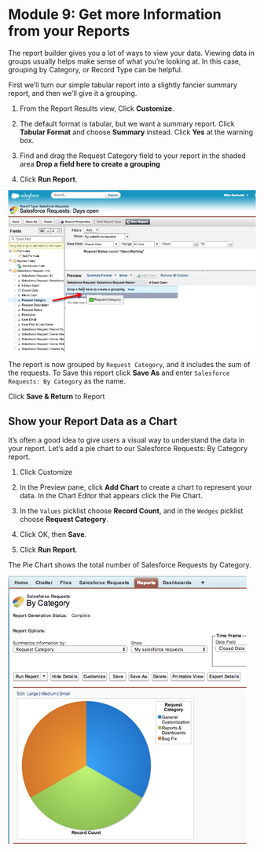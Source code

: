 # Module 9: Get more Information from your Reports

The report builder gives you a lot of ways to view your data.  Viewing data in groups usually helps make sense of what you’re looking at. In this case, grouping by Category, or Record Type can be helpful.

First we’ll turn our simple tabular report into a slightly fancier summary report, and then we’ll give it a grouping.

1. From the Report Results view, Click **Customize**.

2. The default format is tabular, but we want a summary report. Click **Tabular Format** and choose **Summary** instead. Click **Yes** at the warning box.

3. Find and drag the Request Category field to your report in the shaded area **Drop a field here to create a grouping**

4. Click **Run Report**.

![](images/09-summary-report.png)

The report is now grouped by `Request Category`, and it includes the sum of the requests. To  Save this report click **Save As** and enter `Salesforce Requests: By Category` as the name.

Click **Save & Return** to Report


## Show your Report Data as a Chart
It’s often a good idea to give users a visual way to understand the data in your report. Let’s add a pie chart to our Salesforce Requests: By Category report.  

1. Click Customize

2. In the Preview pane, click **Add Chart** to create a chart to represent your data. In the Chart Editor that appears click the Pie Chart.

3. In the `Values` picklist choose **Record Count**, and in the `Wedges` picklist choose **Request Category**.

4. Click OK, then **Save**.

5. Click **Run Report**.

The Pie Chart shows the total number of Salesforce Requests by Category.

![](images/09-summary-report-pie-chart.png)